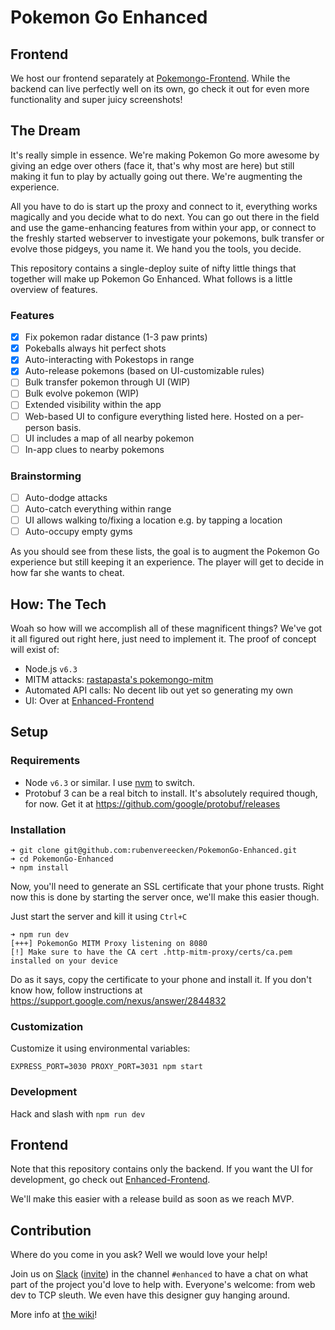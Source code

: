 # Pokemon Go Enhanced

## Frontend
We host our frontend separately at [Pokemongo-Frontend](https://github.com/PokemonGo-Enhanced/Enhanced-Frontend).
While the backend can live perfectly well on its own,
go check it out for even more functionality
and super juicy screenshots!

## The Dream

It's really simple in essence.
We're making Pokemon Go more awesome
by giving an edge over others
(face it, that's why most are here)
but still making it fun to play
by actually going out there.
We're augmenting the experience.

All you have to do is start up the proxy
and connect to it,
everything works magically
and you decide what to do next.
You can go out there in the field
and use the game-enhancing features
from within your app,
or connect to the freshly started
webserver to investigate your pokemons,
bulk transfer or evolve those pidgeys,
you name it.
We hand you the tools, you decide.

This repository contains a single-deploy suite
of nifty little things that together
will make up Pokemon Go Enhanced.
What follows is a little overview of features.

### Features
- [x] Fix pokemon radar distance (1-3 paw prints)
- [x] Pokeballs always hit perfect shots
- [x] Auto-interacting with Pokestops in range
- [x] Auto-release pokemons (based on UI-customizable rules)
- [ ] Bulk transfer pokemon through UI (WIP)
- [ ] Bulk evolve pokemon (WIP)
- [ ] Extended visibility within the app
- [ ] Web-based UI to configure everything listed here.
Hosted on a per-person basis.
- [ ] UI includes a map of all nearby pokemon
- [ ] In-app clues to nearby pokemons

### Brainstorming
- [ ] Auto-dodge attacks
- [ ] Auto-catch everything within range
- [ ] UI allows walking to/fixing a location e.g. by tapping a location
- [ ] Auto-occupy empty gyms

As you should see from these lists,
the goal is to augment the Pokemon Go experience
but still keeping it an experience.
The player will get to decide in how far
she wants to cheat.

## How: The Tech
Woah so how will we accomplish all of these magnificent things?
We've got it all figured out right here, just need to implement it.
The proof of concept will exist of:

- Node.js `v6.3`
- MITM attacks: [rastapasta's pokemongo-mitm](https://github.com/rastapasta/pokemon-go-mitm-node.git)
- Automated API calls: No decent lib out yet so generating my own
- UI: Over at [Enhanced-Frontend](https://github.com/PokemonGo-Enhanced/Enhanced-Frontend)

## Setup
### Requirements

- Node `v6.3` or similar. I use [nvm](https://github.com/creationix/nvm) to switch.
- Protobuf 3 can be a real bitch to install. It's absolutely required though, for now. Get it at https://github.com/google/protobuf/releases

### Installation

```
➜ git clone git@github.com:rubenvereecken/PokemonGo-Enhanced.git
➜ cd PokemonGo-Enhanced
➜ npm install
```

Now, you'll need to generate an SSL certificate that your phone trusts.
Right now this is done by starting the server once, we'll make this easier though.

Just start the server and kill it using `Ctrl+C`
```
➜ npm run dev
[+++] PokemonGo MITM Proxy listening on 8080
[!] Make sure to have the CA cert .http-mitm-proxy/certs/ca.pem installed on your device
```

Do as it says, copy the certificate to your phone and install it.
If you don't know how, follow instructions at https://support.google.com/nexus/answer/2844832

### Customization

Customize it using environmental variables:
```
EXPRESS_PORT=3030 PROXY_PORT=3031 npm start
```

### Development

Hack and slash with `npm run dev`

## Frontend
Note that this repository contains only the backend.
If you want the UI for development, go check out
[Enhanced-Frontend](https://github.com/PokemonGo-Enhanced/Enhanced-Frontend).

We'll make this easier with a release build as soon as we reach MVP.

## Contribution
Where do you come in you ask?
Well we would love your help!

Join us on [Slack](https://pkre.slack.com)
([invite](https://shielded-earth-81203.herokuapp.com))
in the channel `#enhanced`
to have a chat on what part of the project you'd love to help with.
Everyone's welcome: from web dev to TCP sleuth.
We even have this designer guy hanging around.

More info at [the wiki](https://github.com/rubenvereecken/PokemonGo-Enhanced/wiki/Contributing)!
